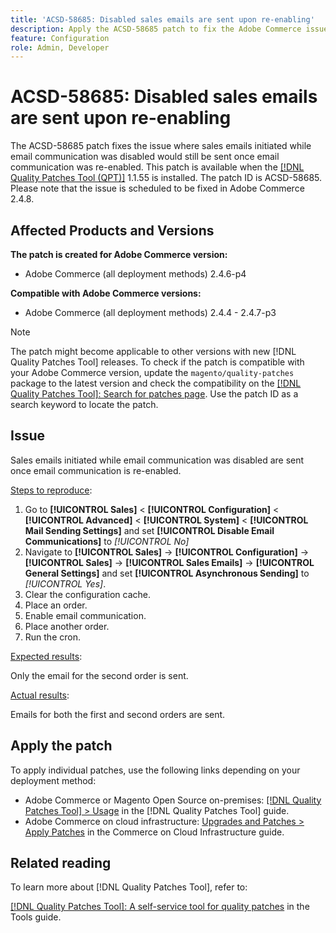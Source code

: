 ```yaml
---
title: 'ACSD-58685: Disabled sales emails are sent upon re-enabling'
description: Apply the ACSD-58685 patch to fix the Adobe Commerce issue where sales emails initiated while email communication is disabled are sent once email communication is re-enabled.
feature: Configuration
role: Admin, Developer
---
```

# ACSD-58685: Disabled sales emails are sent upon re-enabling

The ACSD-58685 patch fixes the issue where sales emails initiated while email communication was disabled would still be sent once email communication was re-enabled. This patch is available when the [[!DNL Quality Patches Tool (QPT)]](/help/tools/quality-patches-tool/quality-patches-tool-to-self-serve-quality-patches.md) 1.1.55 is installed. The patch ID is ACSD-58685. Please note that the issue is scheduled to be fixed in Adobe Commerce 2.4.8.

## Affected Products and Versions

**The patch is created for Adobe Commerce version:**

* Adobe Commerce (all deployment methods) 2.4.6-p4

**Compatible with Adobe Commerce versions:**

* Adobe Commerce (all deployment methods) 2.4.4 - 2.4.7-p3

>[!NOTE]
>
>The patch might become applicable to other versions with new [!DNL Quality Patches Tool] releases. To check if the patch is compatible with your Adobe Commerce version, update the `magento/quality-patches` package to the latest version and check the compatibility on the [[!DNL Quality Patches Tool]: Search for patches page](https://experienceleague.adobe.com/tools/commerce-quality-patches/index.html). Use the patch ID as a search keyword to locate the patch.

## Issue

Sales emails initiated while email communication was disabled are sent once email communication is re-enabled.

<u>Steps to reproduce</u>:

1. Go to **[!UICONTROL Sales]** < **[!UICONTROL Configuration]** < **[!UICONTROL Advanced]** < **[!UICONTROL System]** < **[!UICONTROL Mail Sending Settings]** and set **[!UICONTROL Disable Email Communications]** to *[!UICONTROL No]*
1. Navigate to **[!UICONTROL Sales]** → **[!UICONTROL Configuration]** → **[!UICONTROL Sales]** → **[!UICONTROL Sales Emails]** → **[!UICONTROL General Settings]** and set **[!UICONTROL Asynchronous Sending]** to *[!UICONTROL Yes]*.
1. Clear the configuration cache.
1. Place an order.
1. Enable email communication.
1. Place another order.
1. Run the cron.

<u>Expected results</u>:

Only the email for the second order is sent.

<u>Actual results</u>:

Emails for both the first and second orders are sent.

## Apply the patch

To apply individual patches, use the following links depending on your deployment method:

* Adobe Commerce or Magento Open Source on-premises: [[!DNL Quality Patches Tool] > Usage](/help/tools/quality-patches-tool/usage.md) in the [!DNL Quality Patches Tool] guide.
* Adobe Commerce on cloud infrastructure: [Upgrades and Patches > Apply Patches](https://experienceleague.adobe.com/docs/commerce-cloud-service/user-guide/develop/upgrade/apply-patches.html) in the Commerce on Cloud Infrastructure guide.

## Related reading

To learn more about [!DNL Quality Patches Tool], refer to:

[[!DNL Quality Patches Tool]: A self-service tool for quality patches](/help/tools/quality-patches-tool/quality-patches-tool-to-self-serve-quality-patches.md) in the Tools guide.
